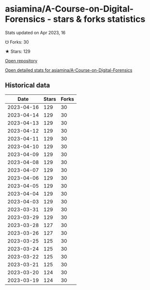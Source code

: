 # asiamina/A-Course-on-Digital-Forensics - stars & forks statistics

Stats updated on Apr 2023, 16

☋ Forks: 30

★ Stars: 129

[Open repository](https://github.com/asiamina/A-Course-on-Digital-Forensics)

[Open detailed stats for asiamina/A-Course-on-Digital-Forensics](https://reviewgithub.com/rep/asiamina/A-Course-on-Digital-Forensics)

## Historical data
| Date | Stars | Forks |
|------|-------|-------|
| 2023-04-16 | 129 | 30 | 
| 2023-04-14 | 129 | 30 | 
| 2023-04-13 | 129 | 30 | 
| 2023-04-12 | 129 | 30 | 
| 2023-04-11 | 129 | 30 | 
| 2023-04-10 | 129 | 30 | 
| 2023-04-09 | 129 | 30 | 
| 2023-04-08 | 129 | 30 | 
| 2023-04-07 | 129 | 30 | 
| 2023-04-06 | 129 | 30 | 
| 2023-04-05 | 129 | 30 | 
| 2023-04-04 | 129 | 30 | 
| 2023-04-03 | 129 | 30 | 
| 2023-03-31 | 129 | 30 | 
| 2023-03-29 | 129 | 30 | 
| 2023-03-28 | 127 | 30 | 
| 2023-03-26 | 127 | 30 | 
| 2023-03-25 | 125 | 30 | 
| 2023-03-24 | 125 | 30 | 
| 2023-03-22 | 125 | 30 | 
| 2023-03-21 | 125 | 30 | 
| 2023-03-20 | 124 | 30 | 
| 2023-03-19 | 124 | 30 | 

